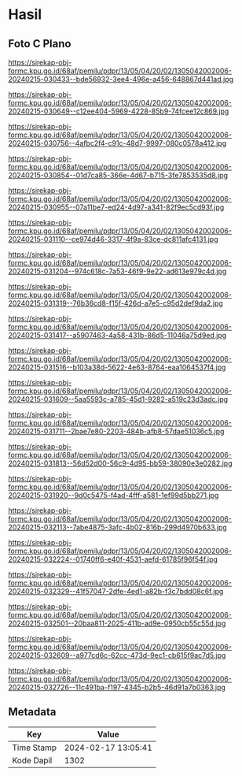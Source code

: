 # Hasil

## Foto C Plano

https://sirekap-obj-formc.kpu.go.id/68af/pemilu/pdpr/13/05/04/20/02/1305042002006-20240215-030433--bde56932-3ee4-496e-a456-648867d441ad.jpg

https://sirekap-obj-formc.kpu.go.id/68af/pemilu/pdpr/13/05/04/20/02/1305042002006-20240215-030649--c12ee404-5969-4228-85b9-74fcee12c869.jpg

https://sirekap-obj-formc.kpu.go.id/68af/pemilu/pdpr/13/05/04/20/02/1305042002006-20240215-030756--4afbc2f4-c91c-48d7-9997-080c0578a412.jpg

https://sirekap-obj-formc.kpu.go.id/68af/pemilu/pdpr/13/05/04/20/02/1305042002006-20240215-030854--01d7ca85-366e-4d67-b715-3fe7853535d8.jpg

https://sirekap-obj-formc.kpu.go.id/68af/pemilu/pdpr/13/05/04/20/02/1305042002006-20240215-030955--07a11be7-ed24-4d97-a341-82f9ec5cd93f.jpg

https://sirekap-obj-formc.kpu.go.id/68af/pemilu/pdpr/13/05/04/20/02/1305042002006-20240215-031110--ce974d46-3317-4f9a-83ce-dc811afc4131.jpg

https://sirekap-obj-formc.kpu.go.id/68af/pemilu/pdpr/13/05/04/20/02/1305042002006-20240215-031204--974c618c-7a53-46f9-9e22-ad613e979c4d.jpg

https://sirekap-obj-formc.kpu.go.id/68af/pemilu/pdpr/13/05/04/20/02/1305042002006-20240215-031319--76b36cd8-f15f-426d-a7e5-c95d2def9da2.jpg

https://sirekap-obj-formc.kpu.go.id/68af/pemilu/pdpr/13/05/04/20/02/1305042002006-20240215-031417--a5907463-4a58-431b-86d5-11046a75d9ed.jpg

https://sirekap-obj-formc.kpu.go.id/68af/pemilu/pdpr/13/05/04/20/02/1305042002006-20240215-031516--b103a38d-5622-4e63-8764-eaa1064537f4.jpg

https://sirekap-obj-formc.kpu.go.id/68af/pemilu/pdpr/13/05/04/20/02/1305042002006-20240215-031609--5aa5593c-a785-45d1-9282-a519c23d3adc.jpg

https://sirekap-obj-formc.kpu.go.id/68af/pemilu/pdpr/13/05/04/20/02/1305042002006-20240215-031711--2bae7e80-2203-484b-afb8-57dae51036c5.jpg

https://sirekap-obj-formc.kpu.go.id/68af/pemilu/pdpr/13/05/04/20/02/1305042002006-20240215-031813--56d52d00-56c9-4d95-bb59-38090e3e0282.jpg

https://sirekap-obj-formc.kpu.go.id/68af/pemilu/pdpr/13/05/04/20/02/1305042002006-20240215-031920--9d0c5475-f4ad-4fff-a581-1ef99d5bb271.jpg

https://sirekap-obj-formc.kpu.go.id/68af/pemilu/pdpr/13/05/04/20/02/1305042002006-20240215-032113--7abe4875-3afc-4b02-816b-299d4970b633.jpg

https://sirekap-obj-formc.kpu.go.id/68af/pemilu/pdpr/13/05/04/20/02/1305042002006-20240215-032224--01740ff6-e40f-4531-aefd-61785f96f54f.jpg

https://sirekap-obj-formc.kpu.go.id/68af/pemilu/pdpr/13/05/04/20/02/1305042002006-20240215-032329--41f57047-2dfe-4ed1-a82b-f3c7bdd08c6f.jpg

https://sirekap-obj-formc.kpu.go.id/68af/pemilu/pdpr/13/05/04/20/02/1305042002006-20240215-032501--20baa811-2025-411b-ad9e-0950cb55c55d.jpg

https://sirekap-obj-formc.kpu.go.id/68af/pemilu/pdpr/13/05/04/20/02/1305042002006-20240215-032609--a977cd6c-62cc-473d-9ec1-cb615f9ac7d5.jpg

https://sirekap-obj-formc.kpu.go.id/68af/pemilu/pdpr/13/05/04/20/02/1305042002006-20240215-032726--11c491ba-f197-4345-b2b5-46d91a7b0363.jpg


## Metadata

| Key        | Value               |
| ---------- | ------------------- |
| Time Stamp | 2024-02-17 13:05:41 |
| Kode Dapil | 1302                |



